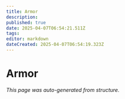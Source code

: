 ```yaml
---
title: Armor
description: 
published: true
date: 2025-04-07T06:54:21.511Z
tags: 
editor: markdown
dateCreated: 2025-04-07T06:54:19.323Z
---
```


# Armor

*This page was auto-generated from structure.*